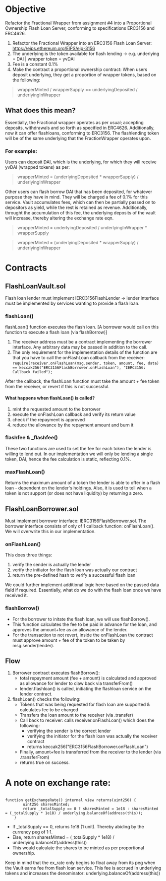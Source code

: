 # Objective
Refactor the Fractional Wrapper from assignment #4 into a Proportional Ownership Flash Loan Server, conforming to specifications ERC3156 and ERC4626.

1) Refactor the Fractional Wrapper into an ERC3156 Flash Loan Server: https://eips.ethereum.org/EIPS/eip-3156
2) The underlying is the token available for flash lending -> e.g. underlying = DAI  | wrapper token = yvDAI
3) Fee is a constant 0.1%
4) Make the contract a proportional ownership contract: When users deposit underlying, they get a proportion of wrapper tokens, based on the following:
> wrapperMinted / wrapperSupply == underlyingDeposited / underlyingInWrapper

## What does this mean?
Essentially, the Fractional wrapper operates as per usual; accepting deposits, withdrawals and so forth as specified in ERC4626.
Additionally, now it can offer flashloans, conforming to ERC3156. 
The flashlending token will be of the same underlying that the FractionWrapper operates upon.

### For example: 
Users can deposit DAI, which is the underlying, for which they will receive yvDAI (wrapped tokens) as per:
> wrapperMinted = (underlyingDeposited * wrapperSupply) / underlyingInWrapper 

Other users can flash borrow DAI that has been deposited, for whatever purpose they have in mind.
They will be charged a fee of 0.1% for this service. Vault accumulates fees, which can then be partially passed on to depositors as yield, while the rest is retained as revenue.
Additionally, throught the accumulation of this fee, the underlying deposits of the vault will increase, thereby altering the exchange rate eqn.

> wrapperMinted = underlyingDeposited / underlyingInWrapper * wrapperSupply

> wrapperMinted = (underlyingDeposited * wrapperSupply) / underlyingInWrapper 

# Contracts

## FlashLoanVault.sol
Flash loan lender must implement IERC3156FlashLender -> lender interface must be implemented by services wanting to provide a flash loan. 

### flashLoan()
flashLoan() function executes the flash loan. [A borrower would call on this function to execute a flash loan (via flashBorrow)]
1. The receiver address must be a contract implementing the borrower interface. Any arbitrary data may be passed in addition to the call.
2. The only requirement for the implementation details of the function are that you have to call the onFlashLoan callback from the receiver:
`require(receiver.onFlashLoan(msg.sender, token, amount, fee, data) == keccak256("ERC3156FlashBorrower.onFlashLoan"), "IERC3156: Callback failed");`

After the callback, the flashLoan function must take the amount + fee token from the receiver, or revert if this is not successful.

#### What happens when flashLoan() is called?
1. mint the requested amount to the borrower
2. execute the onFlashLoan callback and verify its return value
3. check if the repayment is approved
4. reduce the allowance by the repayment amount and burn it

### flashfee & _flashfee()
These two functions are used to set the fee for each token the lender is willing to lend out. In our implementation we will only be lending a single token, DAI, hence the fee calculation is static, reflecting 0.1%.

### maxFlashLoan()
Returns the maximum amount of a token the lender is able to offer in a flash loan - dependent on the lender's holdings.
Also, it is used to tell when a token is not support (or does not have liquidity) by returning a zero.

## FlashLoanBorrower.sol
Must implement borrower interface: IERC3156FlashBorrower.sol. 
The borrower interface consists of only of 1 callback function: onFlashLoan(). We will overwrite this in our implementation.

### onFlashLoan()
This does three things:
1. verify the sender is actually the lender
2. verify the initiator for the flash loan was actually our contract
3. return the pre-defined hash to verify a successful flash loan

We could further implement additional logic here based on the passed data field if required. Essentially, what do we do with the flash loan once we have received it.

### flashBorrow()
- For the borrower to initate the flash loan, we will use flashBorrow().
- This function calculates the fee to be paid in advance for the loan, and approves the amount+fee as an allowance of the lender.
- For the transaction to not revert, inside the onFlashLoan the contract must approve amount + fee of the token to be taken by msg.sender(lender).

## Flow
1. Borrower contract executes flashBorrow():
    - total repayment amount (fee + amount) is calculated and approved as allowance for lender to claw back via transferFrom()
    - lender.flashloan() is called, initiating the flashloan service on the lender contract.
2. flashLoan() checks the following:
    - Tokens that was being requested for flash loan are supported & calculates fee to be charged
    - Transfers the loan amount to the receiver (via .transfer)
    - Call back to receiver: calls receiver.onFlashLoan() which does the following:
        - verifying the sender is the correct lender
        - verifying the initiator for the flash loan was actually the receiver contract 
        - returns keccak256("ERC3156FlashBorrower.onFlashLoan")
    - Finally, amount+fee is transferred from the receiver to the lender (via .transferFrom)
    - returns true on success.


# A note on exchange rate:
```solidity

function getExchangeRate() internal view returns(uint256) {
        uint256 sharesMinted;
        return _totalSupply == 0 ? sharesMinted = 1e18 : sharesMinted = (_totalSupply * 1e18) / underlying.balanceOf(address(this));
    }
```
- If _totalSupply == 0, returns 1e18 (1 unit). Thereby abiding by the currency peg of 1:1.
- Else, return sharesMinted = (_totalSupply * 1e18) / underlying.balanceOf(address(this))
- This would calculate the shares to be minted as per proportional ownership.

Keep in mind that the ex_rate only begins to float away from its peg when the Vault earns fee from flash loan service.
This fee is accrued in underlying tokens and increases the denominator: underlying.balanceOf(address(this))



